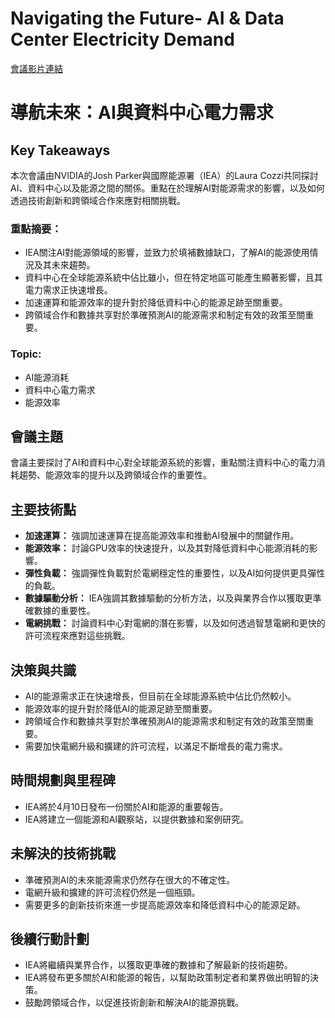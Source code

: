 # Navigating the Future- AI & Data Center Electricity Demand
[會議影片連結](https://www.nvidia.com/gtc/session-catalog/?search=Navigating%20the%20Future-%20AI%20%26%20Data%20Center%20Electricity%20Demand&tab.catalogallsessionstab=16566177511100015Kus#/session/1730825913659001gbqW)
# 導航未來：AI與資料中心電力需求

## Key Takeaways
本次會議由NVIDIA的Josh Parker與國際能源署（IEA）的Laura Cozzi共同探討AI、資料中心以及能源之間的關係。重點在於理解AI對能源需求的影響，以及如何透過技術創新和跨領域合作來應對相關挑戰。
### 重點摘要：
*   IEA關注AI對能源領域的影響，並致力於填補數據缺口，了解AI的能源使用情況及其未來趨勢。
*   資料中心在全球能源系統中佔比雖小，但在特定地區可能產生顯著影響，且其電力需求正快速增長。
*   加速運算和能源效率的提升對於降低資料中心的能源足跡至關重要。
*   跨領域合作和數據共享對於準確預測AI的能源需求和制定有效的政策至關重要。
### Topic:
*   AI能源消耗
*   資料中心電力需求
*   能源效率

## 會議主題
會議主要探討了AI和資料中心對全球能源系統的影響，重點關注資料中心的電力消耗趨勢、能源效率的提升以及跨領域合作的重要性。

## 主要技術點
*   **加速運算：** 強調加速運算在提高能源效率和推動AI發展中的關鍵作用。
*   **能源效率：** 討論GPU效率的快速提升，以及其對降低資料中心能源消耗的影響。
*   **彈性負載：** 強調彈性負載對於電網穩定性的重要性，以及AI如何提供更具彈性的負載。
*   **數據驅動分析：** IEA強調其數據驅動的分析方法，以及與業界合作以獲取更準確數據的重要性。
*   **電網挑戰：** 討論資料中心對電網的潛在影響，以及如何透過智慧電網和更快的許可流程來應對這些挑戰。

## 決策與共識
*   AI的能源需求正在快速增長，但目前在全球能源系統中佔比仍然較小。
*   能源效率的提升對於降低AI的能源足跡至關重要。
*   跨領域合作和數據共享對於準確預測AI的能源需求和制定有效的政策至關重要。
*   需要加快電網升級和擴建的許可流程，以滿足不斷增長的電力需求。

## 時間規劃與里程碑
*   IEA將於4月10日發布一份關於AI和能源的重要報告。
*   IEA將建立一個能源和AI觀察站，以提供數據和案例研究。

## 未解決的技術挑戰
*   準確預測AI的未來能源需求仍然存在很大的不確定性。
*   電網升級和擴建的許可流程仍然是一個瓶頸。
*   需要更多的創新技術來進一步提高能源效率和降低資料中心的能源足跡。

## 後續行動計劃
*   IEA將繼續與業界合作，以獲取更準確的數據和了解最新的技術趨勢。
*   IEA將發布更多關於AI和能源的報告，以幫助政策制定者和業界做出明智的決策。
*   鼓勵跨領域合作，以促進技術創新和解決AI的能源挑戰。
